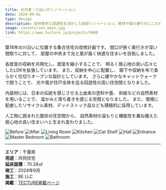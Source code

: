 ```yaml
---
title: 巛の家｜川沿いのリノベーション
date: 2024-09-01
type: design
description: 自然素材と回遊性を活かした自邸リノベーション。素材や風の通り方にこだわった設計です。
image: /assets/sen_main.jpg
link: https://www.tecture.jp/projects/5608
---
```


築18年の川沿いに位置する集合住宅の改修計画です。
間口が狭く奥行きが深い間取りに対して、
部屋の中央まで光と風が届く快適な住まいを目指しました。

各居室の収納を共用化し、居室を縮小することで、
明るく居心地の良い広々としたLDKを拡張しています。
また、収納を中心に配置し、
廊下や収納を布で柔らかく仕切りオープンな設計としています。
さらに緩やかなキャットウォークで囲うことで、
光や風が住戸全体を巡る回遊性の高い住空間となりました。

内装材には、日本の伝統を感じさせる土由来の塗料や畳、
和紙などの自然素材を用いることで、
温かみと落ち着きを感じる空間となりました。
また、環境に配慮したリサイクル素材、デッドストック品なども積極的に採用しています。

人工物に囲まれた既存の住空間から、
自然素材の温もりと機能性を兼ね備えた居心地の良い住まいへと生まれ変わりました。

<div class="grid md:grid-cols-3 gap-4 my-8">
  <img src="/assets/d/sen_before.png" alt="Before" class="rounded shadow">
  <img src="/assets/d/sen_after.png" alt="After" class="rounded shadow">
  <img src="/assets/d/sen_ldk.JPG" alt="Living Room" class="rounded shadow">
  <img src="/assets/d/sen_kitchen.JPG" alt="Kitchen" class="rounded shadow">
  <img src="/assets/d/sen_catwalk.JPG" alt="Cat Shelf" class="rounded shadow">
  <img src="/assets/d/sen_corridor.JPG" alt="Hall" class="rounded shadow">
  <img src="/assets/d/sen_corridor2.JPG" alt="Entrance" class="rounded shadow">
  <img src="/assets/d/sen_bedroom.JPG" alt="Master Bedroom" class="rounded shadow">
  <img src="/assets/d/sen_bathroom.JPG" alt="Bathroom" class="rounded shadow">
</div>


---

**エリア**：千葉県  
**用途**：共同住宅  
**延床面積**：70.28㎡  
**竣工**：2024年9月  
**施工**：BE LLC  
**掲載**：[TECTURE掲載ページ](https://www.tecture.jp/projects/5608)
